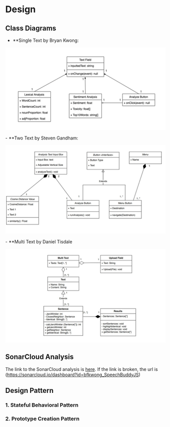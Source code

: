 # Design 

## Class Diagrams 

- **Single Text by Bryan Kwong:
<p align="center">
  <img src="/src/Images/SingleTextCD.jpg" alt="SingleTextCD">
</p>
- **Two Text by Steven Gandham: 
<p align="center">
  <img src="/src/Images/TwoTextCD.jpg" alt="TwoTextCD">
</p>
- **Multi Text by Daniel Tisdale 
<p align="center">
  <img src="/src/Images/MultiTextCD.jpg" alt="TwoTextCD">
</p>

## SonarCloud Analysis

The link to the SonarCloud analysis is [here](https://sonarcloud.io/dashboard?id=bfkwong_SpeechBuddyJS). If the link is broken, the url is (https://sonarcloud.io/dashboard?id=bfkwong_SpeechBuddyJS)

## Design Pattern 

### 1. Stateful Behavioral Pattern 

### 2. Prototype Creation Pattern
